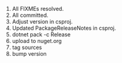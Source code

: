 1. All FIXMEs resolved.
2. All committed.
3. Adjust version in csproj.
4. Updated PackageReleaseNotes in csproj.
5. dotnet pack -c Release
6. upload to nuget.org
7. tag sources
8. bump version